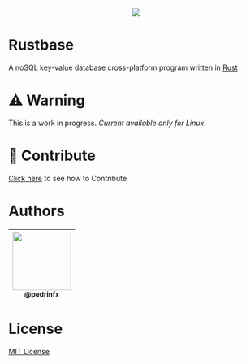 <div align="center">
    <img src="https://github.com/rustbase.png?size=115">
</div>

# Rustbase
A noSQL key-value database cross-platform program written in [Rust](https://www.rust-lang.org/)

# ⚠️ Warning
This is a work in progress. *Current available only for Linux*.

# 🔗 Contribute
[Click here](./CONTRIBUTING.md) to see how to Contribute

# Authors
<div align="center">

| [<img src="https://github.com/pedrinfx.png?size=115" width=115><br><sub>@pedrinfx</sub>](https://github.com/pedrinfx) |
| :-------------------------------------------------------------------------------------------------------------------: |


</div>

# License
[MIT License](./LICENSE)
